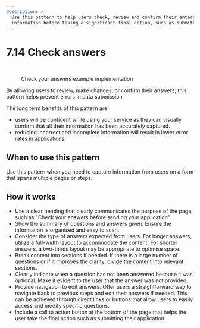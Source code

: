 ```yaml
---
description: >-
  Use this pattern to help users check, review and confirm their entered
  information before taking a significant final action, such as submitting.
---
```


# 7.14 Check answers

<figure><img src="../../../../.gitbook/assetsCheck your answers.png" alt=""><figcaption></figcaption></figure>



<figure><img src="../../../../.gitbook/assetsCheck your answers- Example implementation (1).png" alt=""><figcaption><p>Check your answers example implementation</p></figcaption></figure>

By allowing users to review, make changes, or confirm their answers, this pattern helps prevent errors in data submission.&#x20;

The long term benefits of this pattern are:&#x20;

* users will be confident while using your service as they can visually confirm that all their information has been accurately captured.
* reducing incorrect and incomplete information will result in lower error rates in applications.

## **When to use this pattern**

Use this pattern when you need to capture information from users on a form that spans multiple pages or steps.&#x20;

## **How it works**

* Use a clear heading that clearly communicates the purpose of the page, such as "Check your answers before sending your application"
* Show the summary of questions and answers given. Ensure the information is organised and easy to scan.
* Consider the type of answers expected from users. For longer answers, utilize a full-width layout to accommodate the content. For shorter answers, a two-thirds layout may be appropriate to optimise space.
* Break content into sections if needed. If there is a large number of questions or if it improves the clarity, divide the content into relevant sections.
* Clearly indicate when a question has not been answered because it was optional. Make it evident to the user that the answer was not provided.
* Provide navigation to edit answers. Offer users a straightforward way to navigate back to previous steps and edit their answers if needed. This can be achieved through direct links or buttons that allow users to easily access and modify specific questions.
* Include a call to action button at the bottom of the page that helps the user take the final action such as submitting their application.
